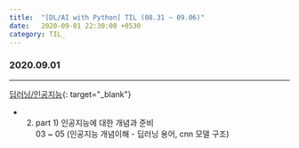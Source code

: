 ```yaml
---
title:  "[DL/AI with Python] TIL (08.31 ~ 09.06)"
date:   2020-09-01 22:30:00 +0530
category: TIL_  
---
```

### 2020.09.01
***  
[딥러닝/인공지능](https://business.fastcampus.co.kr/#){: target="_blank"}    
- 02. part 1) 인공지능에 대한 개념과 준비  
  03 ~ 05 (인공지능 개념이해 - 딥러닝 용어, cnn 모델 구조)  
  

  



